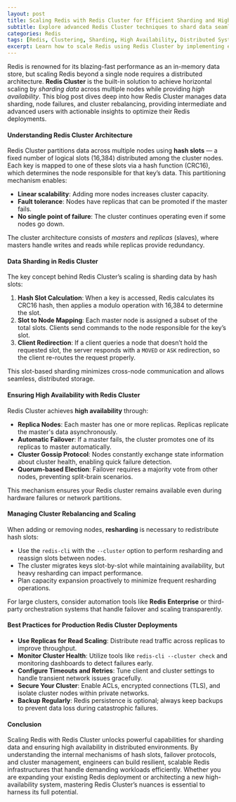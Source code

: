 ```yaml
---
layout: post
title: Scaling Redis with Redis Cluster for Efficient Sharding and High Availability
subtitle: Explore advanced Redis Cluster techniques to shard data seamlessly and ensure robust high availability
categories: Redis
tags: [Redis, Clustering, Sharding, High Availability, Distributed Systems, NoSQL, Big Data]
excerpt: Learn how to scale Redis using Redis Cluster by implementing effective data sharding and achieving high availability, designed for intermediate and advanced users seeking in-depth technical insights.
---
```

Redis is renowned for its blazing-fast performance as an in-memory data store, but scaling Redis beyond a single node requires a distributed architecture. **Redis Cluster** is the built-in solution to achieve horizontal scaling by *sharding data* across multiple nodes while providing *high availability*. This blog post dives deep into how Redis Cluster manages data sharding, node failures, and cluster rebalancing, providing intermediate and advanced users with actionable insights to optimize their Redis deployments.

#### Understanding Redis Cluster Architecture

Redis Cluster partitions data across multiple nodes using **hash slots** — a fixed number of logical slots (16,384) distributed among the cluster nodes. Each key is mapped to one of these slots via a hash function (CRC16), which determines the node responsible for that key’s data. This partitioning mechanism enables:

- **Linear scalability**: Adding more nodes increases cluster capacity.
- **Fault tolerance**: Nodes have replicas that can be promoted if the master fails.
- **No single point of failure**: The cluster continues operating even if some nodes go down.

The cluster architecture consists of *masters* and *replicas* (slaves), where masters handle writes and reads while replicas provide redundancy.

#### Data Sharding in Redis Cluster

The key concept behind Redis Cluster’s scaling is sharding data by hash slots:

1. **Hash Slot Calculation**: When a key is accessed, Redis calculates its CRC16 hash, then applies a modulo operation with 16,384 to determine the slot.
2. **Slot to Node Mapping**: Each master node is assigned a subset of the total slots. Clients send commands to the node responsible for the key’s slot.
3. **Client Redirection**: If a client queries a node that doesn’t hold the requested slot, the server responds with a `MOVED` or `ASK` redirection, so the client re-routes the request properly.

This slot-based sharding minimizes cross-node communication and allows seamless, distributed storage.

#### Ensuring High Availability with Redis Cluster

Redis Cluster achieves **high availability** through:

- **Replica Nodes**: Each master has one or more replicas. Replicas replicate the master's data asynchronously.
- **Automatic Failover**: If a master fails, the cluster promotes one of its replicas to master automatically.
- **Cluster Gossip Protocol**: Nodes constantly exchange state information about cluster health, enabling quick failure detection.
- **Quorum-based Election**: Failover requires a majority vote from other nodes, preventing split-brain scenarios.

This mechanism ensures your Redis cluster remains available even during hardware failures or network partitions.

#### Managing Cluster Rebalancing and Scaling

When adding or removing nodes, **resharding** is necessary to redistribute hash slots:

- Use the `redis-cli` with the `--cluster` option to perform resharding and reassign slots between nodes.
- The cluster migrates keys slot-by-slot while maintaining availability, but heavy resharding can impact performance.
- Plan capacity expansion proactively to minimize frequent resharding operations.

For large clusters, consider automation tools like **Redis Enterprise** or third-party orchestration systems that handle failover and scaling transparently.

#### Best Practices for Production Redis Cluster Deployments

- **Use Replicas for Read Scaling**: Distribute read traffic across replicas to improve throughput.
- **Monitor Cluster Health**: Utilize tools like `redis-cli --cluster check` and monitoring dashboards to detect failures early.
- **Configure Timeouts and Retries**: Tune client and cluster settings to handle transient network issues gracefully.
- **Secure Your Cluster**: Enable ACLs, encrypted connections (TLS), and isolate cluster nodes within private networks.
- **Backup Regularly**: Redis persistence is optional; always keep backups to prevent data loss during catastrophic failures.

#### Conclusion

Scaling Redis with Redis Cluster unlocks powerful capabilities for sharding data and ensuring high availability in distributed environments. By understanding the internal mechanisms of hash slots, failover protocols, and cluster management, engineers can build resilient, scalable Redis infrastructures that handle demanding workloads efficiently. Whether you are expanding your existing Redis deployment or architecting a new high-availability system, mastering Redis Cluster’s nuances is essential to harness its full potential.
